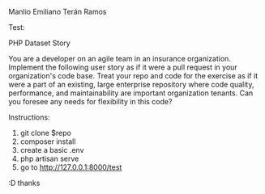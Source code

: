 Manlio Emiliano Terán Ramos

Test:

PHP Dataset Story

You are a developer on an agile team in an insurance organization. Implement the
following user story as if it were a pull request in your organization's code base. Treat
your repo and code for the exercise as if it were a part of an existing, large enterprise
repository where code quality, performance, and maintainability are important
organization tenants. Can you foresee any needs for flexibility in this code?


Instructions:

1) git clone $repo
2) composer install
3) create a basic .env
4) php artisan serve
5) go to http://127.0.0.1:8000/test

:D thanks